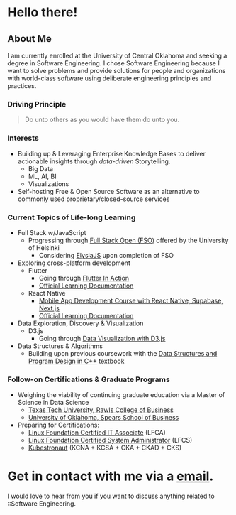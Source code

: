 # Hello there!

## About Me
I am currently enrolled at the University of Central Oklahoma and seeking a degree in Software Engineering. I chose Software Engineering because I want to solve problems and provide solutions for people and organizations with world-class software using deliberate engineering principles and practices.<br/>

### Driving Principle
> Do unto others as you would have them do unto you.<br/>

### Interests
- Building up & Leveraging Enterprise Knowledge Bases to deliver actionable insights through _data-driven_ Storytelling.<br/>
  - Big Data<br/>
  - ML, AI, BI<br/>
  - Visualizations<br/>
- Self-hosting Free & Open Source Software as an alternative to commonly used proprietary/closed-source services<br/>

### Current Topics of Life-long Learning<br/>
- Full Stack w/JavaScript
  - Progressing through [Full Stack Open (FSO)](https://fullstackopen.com/en/about) offered by the University of Helsinki
    - Considering [ElysiaJS](https://elysiajs.com/) upon completion of FSO
- Exploring cross-platform development<br/>
  - Flutter<br/>
    - Going through [Flutter In Action](https://www.manning.com/books/flutter-in-action)
    - [Official Learning Documentation](https://flutter.dev/learn)
  - React Native
    - [Mobile App Development Course with React Native, Supabase, Next.js](https://www.freecodecamp.org/news/mobile-app-development-course-with-react-native-supabase-nextjs/)
    - [Official Learning Documentation](https://reactnative.dev/docs/getting-started)
- Data Exploration, Discovery & Visualization
  - D3.js
    - Going through [Data Visualization with D3.js](https://www.freecodecamp.org/news/data-visualizatoin-with-d3/)
- Data Structures & Algorithms
  - Building upon previous coursework with the [Data Structures and Program Design in C++](https://isbnsearch.org/isbn/9780137689958) textbook<br/>

### Follow-on Certifications & Graduate Programs
- Weighing the viability of continuing graduate education via a Master of Science in Data Science
  - [Texas Tech University, Rawls College of Business](https://www.depts.ttu.edu/rawlsbusiness/graduate/ms/datascience/)
  - [University of Oklahoma, Spears School of Business ](https://go.okstate.edu/graduate-academics/programs/masters/business-analytics-and-data-science-ms.html)
- Preparing for Certifications:
  - [Linux Foundation Certified IT Associate](https://training.linuxfoundation.org/certification/certified-it-associate/) (LFCA)
  - [Linux Foundation Certified System Administrator](https://training.linuxfoundation.org/certification/linux-foundation-certified-sysadmin-lfcs/) (LFCS)
  - [Kubestronaut](https://training.linuxfoundation.org/certification/kubestronaut-bundle/) (KCNA + KCSA + CKA + CKAD + CKS)<br/>
  
# Get in contact with me via a [<ins>email</ins>](career@watchtower.slmail.me).
I would love to hear from you if you want to discuss anything related to ::Software Engineering.
